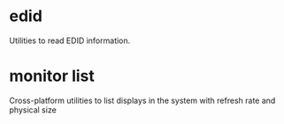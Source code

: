 # edid
Utilities to read EDID information.

# monitor list
Cross-platform utilities to list displays in the system with refresh rate and physical size
